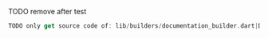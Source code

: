 [//]: # (This file was generated from: doc/templates/01-Documentation-Builder.mdt using the documentation_builder package on: 2021-08-30 14:54:07.265047.)


TODO remove after test
<a id='lib-builders-documentation-builder-dart-documentationbuilder'></a>
```dart
TODO only get source code of: lib/builders/documentation_builder.dart|DocumentationBuilder
```
